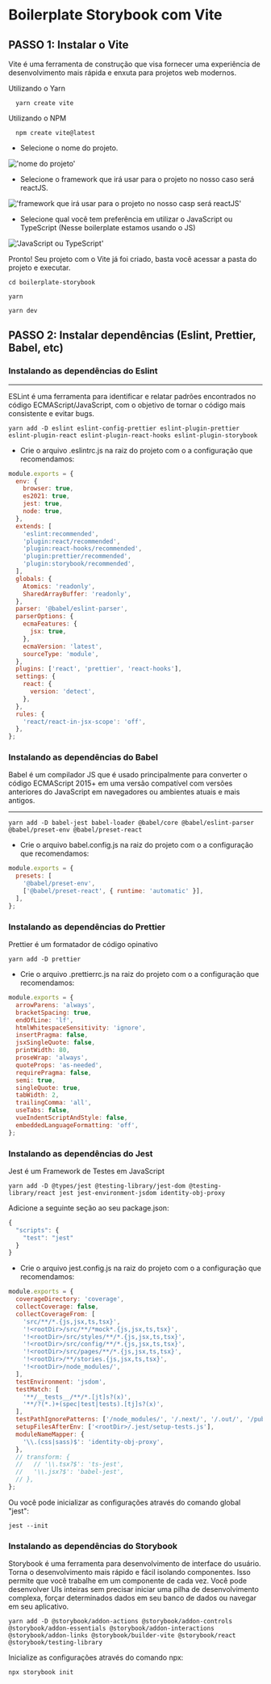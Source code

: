 # Boilerplate Storybook com Vite

## PASSO 1: Instalar o Vite

Vite é uma ferramenta de construção que visa fornecer uma experiência de
desenvolvimento mais rápida e enxuta para projetos web modernos.

Utilizando o Yarn

```shell
  yarn create vite
```

Utilizando o NPM

```shell
  npm create vite@latest
```

- Selecione o nome do projeto.

!['nome do projeto'](./docs/assets/select-name-project.png)

- Selecione o framework que irá usar para o projeto no nosso caso será reactJS.

!['framework que irá usar para o projeto no nosso casp será reactJS'](./docs/assets/select-framework.png)

- Selecione qual você tem preferência em utilizar o JavaScript ou TypeScript
  (Nesse boilerplate estamos usando o JS)

!['JavaScript ou TypeScript'](./docs/assets/select-js-or-ts.png)

Pronto! Seu projeto com o Vite já foi criado, basta você acessar a pasta do
projeto e executar.

```shell
cd boilerplate-storybook

yarn

yarn dev
```

## PASSO 2: Instalar dependências (Eslint, Prettier, Babel, etc)

### Instalando as dependências do Eslint

---

ESLint é uma ferramenta para identificar e relatar padrões encontrados no código
ECMAScript/JavaScript, com o objetivo de tornar o código mais consistente e
evitar bugs.

```shell
yarn add -D eslint eslint-config-prettier eslint-plugin-prettier eslint-plugin-react eslint-plugin-react-hooks eslint-plugin-storybook
```

- Crie o arquivo .eslintrc.js na raiz do projeto com o a configuração que
  recomendamos:

```JavaScript
module.exports = {
  env: {
    browser: true,
    es2021: true,
    jest: true,
    node: true,
  },
  extends: [
    'eslint:recommended',
    'plugin:react/recommended',
    'plugin:react-hooks/recommended',
    'plugin:prettier/recommended',
    'plugin:storybook/recommended',
  ],
  globals: {
    Atomics: 'readonly',
    SharedArrayBuffer: 'readonly',
  },
  parser: '@babel/eslint-parser',
  parserOptions: {
    ecmaFeatures: {
      jsx: true,
    },
    ecmaVersion: 'latest',
    sourceType: 'module',
  },
  plugins: ['react', 'prettier', 'react-hooks'],
  settings: {
    react: {
      version: 'detect',
    },
  },
  rules: {
    'react/react-in-jsx-scope': 'off',
  },
};
```

### Instalando as dependências do Babel

Babel é um compilador JS que é usado principalmente para converter o código
ECMAScript 2015+ em uma versão compatível com versões anteriores do JavaScript
em navegadores ou ambientes atuais e mais antigos.

---

```shell
yarn add -D babel-jest babel-loader @babel/core @babel/eslint-parser @babel/preset-env @babel/preset-react
```

- Crie o arquivo babel.config.js na raiz do projeto com o a configuração que
  recomendamos:

```JavaScript
module.exports = {
  presets: [
    '@babel/preset-env',
    ['@babel/preset-react', { runtime: 'automatic' }],
  ],
};
```

### Instalando as dependências do Prettier

Prettier é um formatador de código opinativo

```shell
yarn add -D prettier
```

- Crie o arquivo .prettierrc.js na raiz do projeto com o a configuração que
  recomendamos:

```JavaScript
module.exports = {
  arrowParens: 'always',
  bracketSpacing: true,
  endOfLine: 'lf',
  htmlWhitespaceSensitivity: 'ignore',
  insertPragma: false,
  jsxSingleQuote: false,
  printWidth: 80,
  proseWrap: 'always',
  quoteProps: 'as-needed',
  requirePragma: false,
  semi: true,
  singleQuote: true,
  tabWidth: 2,
  trailingComma: 'all',
  useTabs: false,
  vueIndentScriptAndStyle: false,
  embeddedLanguageFormatting: 'off',
};
```

### Instalando as dependências do Jest

Jest é um Framework de Testes em JavaScript

```shell
yarn add -D @types/jest @testing-library/jest-dom @testing-library/react jest jest-environment-jsdom identity-obj-proxy
```

Adicione a seguinte seção ao seu package.json:

```JavaScript
{
  "scripts": {
    "test": "jest"
  }
}
```

- Crie o arquivo jest.config.js na raiz do projeto com o a configuração que
  recomendamos:

```JavaScript
module.exports = {
  coverageDirectory: 'coverage',
  collectCoverage: false,
  collectCoverageFrom: [
    'src/**/*.{js,jsx,ts,tsx}',
    '!<rootDir>/src/**/*mock*.{js,jsx,ts,tsx}',
    '!<rootDir>/src/styles/**/*.{js,jsx,ts,tsx}',
    '!<rootDir>/src/config/**/*.{js,jsx,ts,tsx}',
    '!<rootDir>/src/pages/**/*.{js,jsx,ts,tsx}',
    '!<rootDir>/**/stories.{js,jsx,ts,tsx}',
    '!<rootDir>/node_modules/',
  ],
  testEnvironment: 'jsdom',
  testMatch: [
    '**/__tests__/**/*.[jt]s?(x)',
    '**/?(*.)+(spec|test|tests).[tj]s?(x)',
  ],
  testPathIgnorePatterns: ['/node_modules/', '/.next/', '/.out/', '/public/'],
  setupFilesAfterEnv: ['<rootDir>/.jest/setup-tests.js'],
  moduleNameMapper: {
    '\\.(css|sass)$': 'identity-obj-proxy',
  },
  // transform: {
  //   // '\\.tsx?$': 'ts-jest',
  //   '\\.jsx?$': 'babel-jest',
  // },
};
```

Ou você pode inicializar as configurações através do comando global "jest":

```shell
jest --init
```

### Instalando as dependências do Storybook

Storybook é uma ferramenta para desenvolvimento de interface do usuário. Torna o
desenvolvimento mais rápido e fácil isolando componentes. Isso permite que você
trabalhe em um componente de cada vez. Você pode desenvolver UIs inteiras sem
precisar iniciar uma pilha de desenvolvimento complexa, forçar determinados
dados em seu banco de dados ou navegar em seu aplicativo.

```shell
yarn add -D @storybook/addon-actions @storybook/addon-controls @storybook/addon-essentials @storybook/addon-interactions @storybook/addon-links @storybook/builder-vite @storybook/react @storybook/testing-library
```

Inicialize as configurações através do comando npx:

```shell
npx storybook init
```
